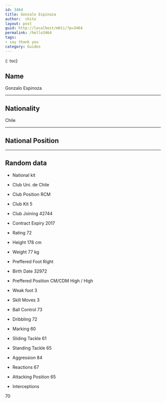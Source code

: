 ```yaml
---
id: 3464
title: Gonzalo Espinoza
author:  chito 
layout: post
guid: http://localhost/mbti/?p=3464
permalink: /hello3464
tags:
- say thank you
category: Guides
---
```



{: toc}


## Name  
Gonzalo Espinoza 

* * *

## Nationality  
Chile 

* * *

## National Position 

* * *

## Random data 

  * National kit 
  * Club 
Uni. de Chile 

  * Club Position 
RCM 

  * Club Kit 
5 

  * Club Joining 
42744 

  * Contract Expiry 
2017 

  * Rating 
72 

  * Height 
178 cm 

  * Weight 
77 kg 

  * Preffered Foot 
Right 

  * Birth Date 
32972 

  * Preffered Position 
CM/CDM High / High 

  * Weak foot 
3 

  * Skill Moves 
3 

  * Ball Control 
73 

  * Dribbling 
72 

  * Marking 
60 

  * Sliding Tackle 
61 

  * Standing Tackle 
65 

  * Aggression 
84 

  * Reactions 
67 

  * Attacking Position 
65 

  * Interceptions 

70</ul>